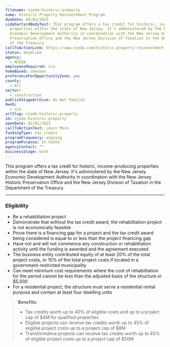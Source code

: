 ```yaml
---
filename: njeda-historic-property
name: Historic Property Reinvestment Program
dueDate: 04/03/2023
sidebarCardBodyText: This program offers a tax credit for historic, income-producing
  properties within the state of New Jersey. It's administered by the New Jersey
  Economic Development Authority in coordination with the New Jersey Historic
  Preservation Office and the New Jersey Division of Taxation in the Department
  of the Treasury.
callToActionLink: https://www.njeda.com/historic-property-reinvestment-program/
status: deadline
agency:
  - NJEDA
employeesRequired: n/a
homeBased: unknown
preferenceForOpportunityZone: yes
county:
  - All
sector:
  - construction
publishStageArchive: Do Not Publish
mwvb:
  - n/a
urlSlug: njeda-historic-property
id: njeda-historic-property
openDate: 02/01/2023
callToActionText: Learn More
fundingType: tax credit
programFrequency: ongoing
programPurpose: In State
agencyContact: ""
businessStage: both
---
```


This program offers a tax credit for historic, income-producing properties within the state of New Jersey. It's administered by the New Jersey Economic Development Authority in coordination with the New Jersey Historic Preservation Office and the New Jersey Division of Taxation in the Department of the Treasury.

---

### Eligibility

- Be a rehabilitation project
- Demonstrate that without the tax credit award, the rehabilitation project is not economically feasible
- Prove there is a financing gap for a project and the tax credit award being considered is equal to or less than the project financing gap
- Have not and will not commence any construction or rehabilitation activity until the funding is awarded and the agreement executed
- The business entity contributed equity of at least 20% of the total project costs, or 10% of the total project costs if located in a government-restricted municipality
- Can meet minimum cost requirements where the cost of rehabilitation for the period cannot be less than the adjusted basis of the structure or $5,000
- For a residential project, the structure must serve a residential rental purpose and contain at least four dwelling units

> **Benefits:**
>
> - Tax credits worth up to 40% of eligible costs and up to a project cap of $4M for qualified properties
> - Eligible projects can receive tax credits worth up to 45% of eligible project costs up to a project cap of $8M
> - Transformative projects can receive tax credits worth up to 45% of eligible project costs up to a project cap of $50M
